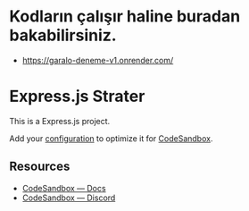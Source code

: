 
# Kodların çalışır haline buradan bakabilirsiniz.
- https://garalo-deneme-v1.onrender.com/

# Express.js Strater 

This is a Express.js project.

Add your [configuration](https://codesandbox.io/docs/projects/learn/setting-up/tasks) to optimize it for [CodeSandbox](https://codesandbox.io/p/dashboard).

## Resources

- [CodeSandbox — Docs](https://codesandbox.io/docs/projects)
- [CodeSandbox — Discord](https://discord.gg/Ggarp3pX5H)
